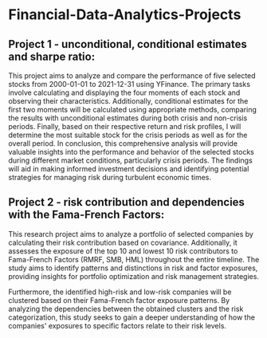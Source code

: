 # Financial-Data-Analytics-Projects

## Project 1 - unconditional, conditional estimates and sharpe ratio:
This project aims to analyze and compare the performance of five selected stocks from 2000-01-01 to 2021-12-31 using YFinance. The primary tasks involve calculating and displaying the four moments of each stock and observing their characteristics. Additionally, conditional estimates for the first two moments will be calculated using appropriate methods, comparing the results with unconditional estimates during both crisis and non-crisis periods. Finally, based on their respective return and risk profiles, I will determine the most suitable stock for the crisis periods as well as for the overall period.
In conclusion, this comprehensive analysis will provide valuable insights into the performance and behavior of the selected stocks during different market conditions, particularly crisis periods. The findings will aid in making informed investment decisions and identifying potential strategies for managing risk during turbulent economic times.

## Project 2 - risk contribution and dependencies with the Fama-French Factors:
This research project aims to analyze a portfolio of selected companies by calculating their risk contribution based on covariance. Additionally, it assesses the exposure of the top 10 and lowest 10 risk contributors to Fama-French Factors (RMRF, SMB, HML) throughout the entire timeline. The study aims to identify patterns and distinctions in risk and factor exposures, providing insights for portfolio optimization and risk management strategies.

Furthermore, the identified high-risk and low-risk companies will be clustered based on their Fama-French factor exposure patterns. By analyzing the dependencies between the obtained clusters and the risk categorization, this study seeks to gain a deeper understanding of how the companies' exposures to specific factors relate to their risk levels. 
